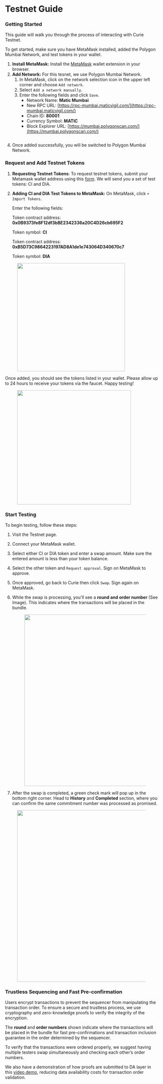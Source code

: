 # Testnet Guide

### Getting Started

This guide will walk you through the process of interacting with Curie Testnet.

To get started, make sure you have MetaMask installed, added the Polygon Mumbai Network, and test tokens in your wallet.

1. **Install MetaMask:** Install the [MetaMask](https://metamask.io/) wallet extension in your browser.
2. **Add Network:** For this tesnet, we use Polygon Mumbai Network.
   1. In MetaMask, click on the network selection icon in the upper left corner and choose `Add network`.
   2. Select `Add a network manually`.
   3. Enter the following fields and click `Save`.
      * Network Name: **Matic Mumbai**
      * New RPC URL: [https://rpc-mumbai.maticvigil.com/](https://rpc-mumbai.maticvigil.com/)
      * Chain ID: **80001**
      * Currency Symbol: **MATIC**
      * Block Explorer URL: [https://mumbai.polygonscan.com/](https://mumbai.polygonscan.com/)

<figure><img src="../../.gitbook/assets/Untitled (4).png" alt=""><figcaption></figcaption></figure>

4. Once added successfully, you will be switched to Polygon Mumbai Network.

### Request **and Add Testnet Tokens**

1. **Requesting Testnet Tokens**: To request testnet tokens, submit your Metamask wallet address using this [form](https://7r9olam1w6v.typeform.com/to/k3fkrwY6). We will send you a set of test tokens: CI and DIA.
2.  **Adding CI and DIA Test Tokens to MetaMask:** On MetaMask, click `+ Import Tokens`.



    Enter the following fields:

    Token contract address: **0x0B9373fe8F12df3bBE2342336a20C4D26cb695F2**

    Token symbol: **CI**

    Token contract address: **0xB5D73C9864223197AD8A1de1e743064D340670c7**

    Token symbol: **DIA**

<figure><img src="../../.gitbook/assets/import tokens.png" alt="" width="355"><figcaption></figcaption></figure>

Once added, you should see the tokens listed in your wallet. Please allow up to 24 hours to receive your tokens via the faucet. Happy testing!

<figure><img src="../../.gitbook/assets/tokens.png" alt="" width="375"><figcaption></figcaption></figure>

###

### Start Testing

To begin testing, follow these steps:

1. Visit the Testnet page.
2. Connect your MetaMask wallet.
3. Select either CI or DIA token and enter a swap amount. Make sure the entered amount is less than your token balance.
4. Select the other token and `Request approval`. Sign on MetaMask to approve.
5. Once approved, go back to Curie then click `Swap`. Sign again on MetaMask.
6.  While the swap is processing, you'll see a **round and order number** (See Image). This indicates where the transactions will be placed in the bundle.



    <figure><img src="../../.gitbook/assets/ordercommitment.png" alt="" width="563"><figcaption></figcaption></figure>
7. After the swap is completed, a green check mark will pop up in the bottom right corner. Head to **History** and **Completed** section, where you can confirm the same commitment number was processed as promised.

<div align="center">

<figure><img src="../../.gitbook/assets/history.png" alt="" width="563"><figcaption></figcaption></figure>

</div>

### **Trustless Sequencing and Fast Pre-confirmation**

Users encrypt transactions to prevent the sequencer from manipulating the transaction order. To ensure a secure and trustless process, we use cryptography and zero-knowledge proofs to verify the integrity of the encryption.

The **round** and **order numbers** shown indicate where the transactions will be placed in the bundle for fast pre-confirmations and transaction inclusion guarantee in the order determined by the sequencer.

To verify that the transactions were ordered properly, we suggest having multiple testers swap simultaneously and checking each other’s order numbers.

We also have a demonstration of how proofs are submitted to DA layer in this [video demo](https://twitter.com/radius\_xyz/status/1659582423053783042), reducing data availability costs for transaction order validation.

